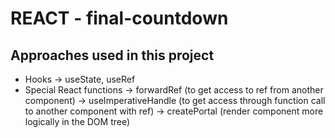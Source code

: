 # REACT - final-countdown

## Approaches used in this project

- Hooks -> useState, useRef
- Special React functions
  -> forwardRef (to get access to ref from another component)
  -> useImperativeHandle (to get access through function call to another component with ref)
  -> createPortal (render component more logically in the DOM tree)
